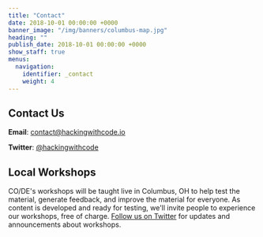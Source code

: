 ```yaml
---
title: "Contact"
date: 2018-10-01 00:00:00 +0000
banner_image: "/img/banners/columbus-map.jpg"
heading: ""
publish_date: 2018-10-01 00:00:00 +0000
show_staff: true
menus:
  navigation:
    identifier: _contact
    weight: 4
---
```


## Contact Us

**Email**: contact@hackingwithcode.io

**Twitter**: <a href="https://twitter.com/hackingwithcode" target="_blank">@hackingwithcode</a>

## Local Workshops

CO/DE's workshops will be taught live in Columbus, OH to help test the material, generate feedback, and improve the material for everyone. As content is developed and ready for testing, we'll invite people to experience our workshops, free of charge. [Follow us on Twitter](https://twitter.com/hackingwithcode) for updates and announcements about workshops.
